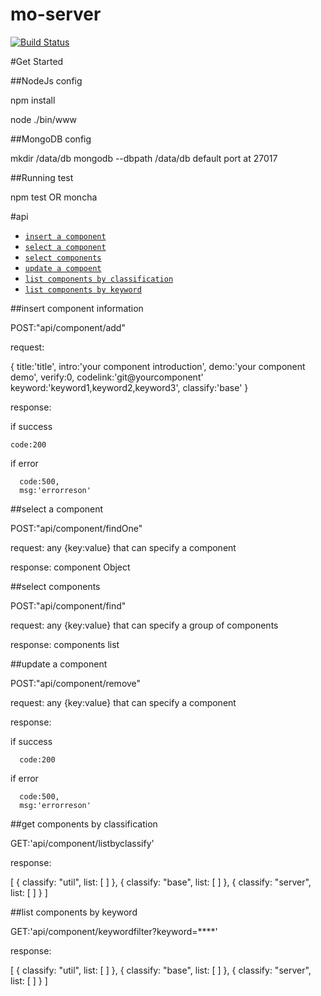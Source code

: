 mo-server
=========
[![Build Status](https://travis-ci.org/mo-doc/mo-server-ex.svg?branch=master)](https://travis-ci.org/mo-doc/mo-server-ex)

#Get Started

##NodeJs config

npm install

node ./bin/www

##MongoDB config

mkdir /data/db mongodb --dbpath /data/db
default port at 27017

##Running test

npm test OR  moncha

#api

* [`insert a component`](#insertComponent)
* [`select a component`](#selectComponent)
* [`select components`](#selectComponents)
* [`update a compoent`](#updateComponent)
* [`list components by classification`](#getComponentsByClassification)
* [`list components by keyword`](#keywordFilter)


<a name="insertComponent" />
##insert component information

  POST:"api/component/add"
  
  request:
  
  {
      title:'title',
      intro:'your component introduction',
      demo:'your component demo',
      verify:0,
      codelink:'git@yourcomponent'
      keyword:'keyword1,keyword2,keyword3', 
      classify:'base'
  }
  
  response:
  
  if success

    code:200
  
  if error
  
      code:500,
      msg:'errorreson'

<a name="selectComponent" />
##select a component
	
  POST:"api/component/findOne"

  request:
	any {key:value} that can specify a component

  response:
	component Object

<a name="selectComponents" />
##select components

  POST:"api/component/find"

  request:
	any {key:value} that can specify a group of components

  response:
	components list


<a name="updateComponent" />
##update a component

  POST:"api/component/remove"

  request:
	any {key:value} that can specify a component

  response:

  if success

      code:200
  
  if error
  
      code:500,
      msg:'errorreson'


<a name="getComponentsByClassification" />
##get components by classification

  GET:'api/component/listbyclassify'

  response:

  [
   {
    classify: "util",
    list: [ ]
   },
   {
    classify: "base",
    list: [ ]
   },
   {
    classify: "server",
    list: [ ]
   }
  ]


<a name="keywordFilter" />
##list components by keyword

  GET:'api/component/keywordfilter?keyword=****'

  response:

  [
   {
    classify: "util",
    list: [ ]
   },
   {
    classify: "base",
    list: [ ]
   },
   {
    classify: "server",
    list: [ ]
   }
  ]
